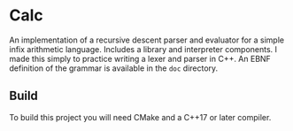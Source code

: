 # Calc

An implementation of a recursive descent parser and evaluator for a simple infix arithmetic language. Includes a library and interpreter components. I made this simply to practice writing a lexer and parser in C++. An EBNF definition of the grammar is available in the `doc` directory.

## Build

To build this project you will need CMake and a C++17 or later compiler.
